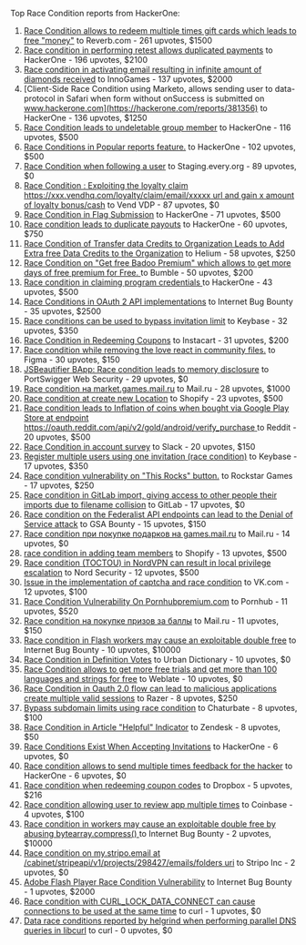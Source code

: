 Top Race Condition reports from HackerOne:

1. [Race Condition allows to redeem multiple times gift cards which leads to free "money"](https://hackerone.com/reports/759247) to Reverb.com - 261 upvotes, $1500
2. [Race condition in performing retest allows duplicated payments](https://hackerone.com/reports/429026) to HackerOne - 196 upvotes, $2100
3. [Race condition in activating email resulting in infinite amount of diamonds received](https://hackerone.com/reports/509629) to InnoGames - 137 upvotes, $2000
4. [Client-Side Race Condition using Marketo, allows sending user to data-protocol in Safari when form without onSuccess is submitted on www.hackerone.com](https://hackerone.com/reports/381356) to HackerOne - 136 upvotes, $1250
5. [Race Condition leads to undeletable group member](https://hackerone.com/reports/604534) to HackerOne - 116 upvotes, $500
6. [Race Conditions in Popular reports feature.](https://hackerone.com/reports/146845) to HackerOne - 102 upvotes, $500
7. [Race Condition when following a user](https://hackerone.com/reports/927384) to Staging.every.org - 89 upvotes, $0
8. [Race Condition : Exploiting the loyalty claim https://xxx.vendhq.com/loyalty/claim/email/xxxxx url and gain x amount of loyalty bonus/cash](https://hackerone.com/reports/331940) to Vend VDP - 87 upvotes, $0
9. [Race Condition in Flag Submission](https://hackerone.com/reports/454949) to HackerOne - 71 upvotes, $500
10. [Race condition leads to duplicate payouts](https://hackerone.com/reports/220445) to HackerOne - 60 upvotes, $750
11. [Race Condition of Transfer data Credits to Organization Leads to Add Extra free Data Credits to the Organization](https://hackerone.com/reports/974892) to Helium - 58 upvotes, $250
12. [Race Condition on "Get free Badoo Premium" which allows to get more days of free premium for Free. ](https://hackerone.com/reports/1037430) to Bumble - 50 upvotes, $200
13. [Race condition in claiming program credentials ](https://hackerone.com/reports/488985) to HackerOne - 43 upvotes, $500
14. [Race Conditions in OAuth 2 API implementations](https://hackerone.com/reports/55140) to Internet Bug Bounty - 35 upvotes, $2500
15. [Race conditions can be used to bypass invitation limit](https://hackerone.com/reports/115007) to Keybase - 32 upvotes, $350
16. [Race Condition in Redeeming Coupons](https://hackerone.com/reports/157996) to Instacart - 31 upvotes, $200
17. [Race condition while removing the love react in community files.](https://hackerone.com/reports/996141) to Figma - 30 upvotes, $150
18. [JSBeautifier BApp: Race condition leads to memory disclosure](https://hackerone.com/reports/187134) to PortSwigger Web Security - 29 upvotes, $0
19. [Race condition на market.games.mail.ru](https://hackerone.com/reports/317557) to Mail.ru - 28 upvotes, $1000
20. [Race condition at create new Location](https://hackerone.com/reports/413759) to Shopify - 23 upvotes, $500
21. [Race condition leads to Inflation of coins when bought via Google Play Store at endpoint https://oauth.reddit.com/api/v2/gold/android/verify_purchase ](https://hackerone.com/reports/801743) to Reddit - 20 upvotes, $500
22. [Race Condition in account survey](https://hackerone.com/reports/165570) to Slack - 20 upvotes, $150
23. [Register multiple users using one invitation (race condition)](https://hackerone.com/reports/148609) to Keybase - 17 upvotes, $350
24. [Race condition vulnerability on "This Rocks" button.](https://hackerone.com/reports/474021) to Rockstar Games - 17 upvotes, $250
25. [Race condition in GitLab import, giving access to other people their imports due to filename collision](https://hackerone.com/reports/214028) to GitLab - 17 upvotes, $0
26. [Race condition on the Federalist API endpoints can lead to the Denial of Service attack](https://hackerone.com/reports/249319) to GSA Bounty - 15 upvotes, $150
27. [Race condition при покупке подарков на games.mail.ru](https://hackerone.com/reports/685432) to Mail.ru - 14 upvotes, $0
28. [race condition in adding team members](https://hackerone.com/reports/176127) to Shopify - 13 upvotes, $500
29. [Race condition (TOCTOU) in NordVPN can result in local privilege escalation](https://hackerone.com/reports/768110) to Nord Security - 12 upvotes, $500
30. [Issue in the implementation of captcha and race condition](https://hackerone.com/reports/67562) to VK.com - 12 upvotes, $100
31. [Race Condition Vulnerability On Pornhubpremium.com](https://hackerone.com/reports/183624) to Pornhub - 11 upvotes, $520
32. [Race condition на покупке призов за баллы](https://hackerone.com/reports/700833) to Mail.ru - 11 upvotes, $150
33. [Race condition in Flash workers may cause an exploitabl​e double free](https://hackerone.com/reports/37240) to Internet Bug Bounty - 10 upvotes, $10000
34. [Race Condition in Definition Votes](https://hackerone.com/reports/152717) to Urban Dictionary - 10 upvotes, $0
35. [Race Condition allows to get more free trials and get more than 100 languages and strings for free](https://hackerone.com/reports/1087188) to Weblate - 10 upvotes, $0
36. [Race Condition in Oauth 2.0 flow can lead to malicious applications create multiple valid sessions](https://hackerone.com/reports/699112) to Razer - 8 upvotes, $250
37. [Bypass subdomain limits using race condition](https://hackerone.com/reports/395351) to Chaturbate - 8 upvotes, $100
38. [Race Condition in Article "Helpful" Indicator](https://hackerone.com/reports/109485) to Zendesk - 8 upvotes, $50
39. [Race Conditions Exist When Accepting Invitations](https://hackerone.com/reports/119354) to HackerOne - 6 upvotes, $0
40. [Race condition allows to send multiple times feedback for the hacker](https://hackerone.com/reports/1132171) to HackerOne - 6 upvotes, $0
41. [Race condition when redeeming coupon codes](https://hackerone.com/reports/59179) to Dropbox - 5 upvotes, $216
42. [Race condition allowing user to review app multiple times](https://hackerone.com/reports/106360) to Coinbase - 4 upvotes, $100
43. [Race condition in workers may cause an exploitable double free by abusing bytearray.compress()  ](https://hackerone.com/reports/47227) to Internet Bug Bounty - 2 upvotes, $10000
44. [Race condition on my.stripo.email at /cabinet/stripeapi/v1/projects/298427/emails/folders uri](https://hackerone.com/reports/994051) to Stripo Inc - 2 upvotes, $0
45. [Adobe Flash Player Race Condition Vulnerability](https://hackerone.com/reports/119657) to Internet Bug Bounty - 1 upvotes, $2000
46. [Race condition with CURL_LOCK_DATA_CONNECT can cause connections to be used at the same time](https://hackerone.com/reports/724134) to curl - 1 upvotes, $0
47. [Data race conditions reported by helgrind when performing parallel DNS queries in libcurl](https://hackerone.com/reports/1019457) to curl - 0 upvotes, $0
